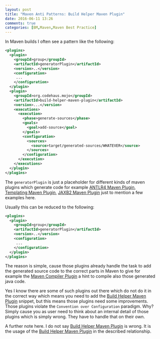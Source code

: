 ```yaml
---
layout: post
title: "Maven Anti Patterns: Build Helper Maven Plugin"
date: 2016-06-11 13:26
comments: true
categories: [BM,Maven,Maven Best Practice]
---
```

In Maven builds I often see a pattern like the following:

``` xml
<plugins>
  <plugin>
    <groupId>group</groupId>
    <artifactId>generatorPlugin</artifactId>
    <version>..</version>
    <configuration>
     ...
    </configuration>
  </plugin>
  <plugin>
    <groupId>org.codehaus.mojo</groupId>
    <artifactId>build-helper-maven-plugin</artifactId>
    <version>...</version>
    <executions>
      <execution>
        <phase>generate-sources</phase>
        <goals>
          <goal>add-source</goal>
        </goals>
        <configuration>
          <sources>
            <source>target/generated-sources/WHATEVER</source>
          </sources>
        </configuration>
      </execution>
    </executions>
  </plugin>
</plugins>
```

The `generatorPlugin` is just a placeholder for different kinds of maven plugins which generate
code for example [ANTLR4 Maven Plugin][antlr4-maven-plugin], 
[Templating Maven Plugin][templating-maven-plugin], [JAXB2 Maven Plugin][jaxb2-maven-plugin] just
to mention a few examples here.

Usually this can be reduced to the following:
``` xml
<plugins>
  <plugin>
    <groupId>group</groupId>
    <artifactId>generatorPlugin</artifactId>
    <version>..</version>
    <configuration>
     ...
    </configuration>
  </plugin>
</plugins>
```
The reason is simple, cause those plugins already handle the task to add the 
generated source code to the correct parts in Maven to give for example the
[Maven Compiler Plugin][maven-compiler-plugin] a hint to compile also those
generated java code.

Yes I know there are some of such plugins out there which do not do it in the
correct way which means you need to add the [Build Helper Maven Plugin][build-helper-maven-plugin] 
snippet, but this means those plugins need some improvements. Those plugins 
violate the `Convention over Configuration` paradigm. Why? Simply cause you 
as user need to think about an internal detail of those plugins which is simply 
wrong. They have to handle that on their own. 

A further note here. I do not say [Build Helper Maven Plugin][build-helper-maven-plugin]
is wrong. It is the usage of the [Build Helper Maven Plugin][build-helper-maven-plugin]
in the described relationship.


[jaxb2-maven-plugin]: http://www.mojohaus.org/jaxb2-maven-plugin/Documentation/v2.2/
[antlr4-maven-plugin]: http://www.antlr.org/api/maven-plugin/latest/
[templating-maven-plugin]: http://www.mojohaus.org/templating-maven-plugin/
[maven-compiler-plugin]: https://maven.apache.org/plugins/maven-compiler-plugin/
[build-helper-maven-plugin]: http://www.mojohaus.org/build-helper-maven-plugin/
